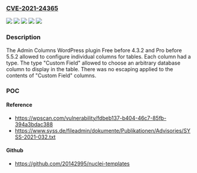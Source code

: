 ### [CVE-2021-24365](https://cve.mitre.org/cgi-bin/cvename.cgi?name=CVE-2021-24365)
![](https://img.shields.io/static/v1?label=Product&message=Admin%20Columns%20Pro&color=blue)
![](https://img.shields.io/static/v1?label=Product&message=Admin%20Columns&color=blue)
![](https://img.shields.io/static/v1?label=Version&message=4.3.2%3C%204.3.2%20&color=brighgreen)
![](https://img.shields.io/static/v1?label=Version&message=5.5.2%3C%205.5.2%20&color=brighgreen)
![](https://img.shields.io/static/v1?label=Vulnerability&message=CWE-79%20Cross-site%20Scripting%20(XSS)&color=brighgreen)

### Description

The Admin Columns WordPress plugin Free before 4.3.2 and Pro before 5.5.2 allowed to configure individual columns for tables. Each column had a type. The type "Custom Field" allowed to choose an arbitrary database column to display in the table. There was no escaping applied to the contents of "Custom Field" columns.

### POC

#### Reference
- https://wpscan.com/vulnerability/fdbeb137-b404-46c7-85fb-394a3bdac388
- https://www.syss.de/fileadmin/dokumente/Publikationen/Advisories/SYSS-2021-032.txt

#### Github
- https://github.com/20142995/nuclei-templates

